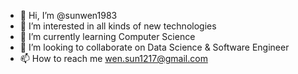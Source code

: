 - 👋 Hi, I’m @sunwen1983
- 👀 I’m interested in all kinds of new technologies
- 🌱 I’m currently learning Computer Science
- 💞️ I’m looking to collaborate on Data Science & Software Engineer
- 📫 How to reach me wen.sun1217@gmail.com

<!---
sunwen1983/sunwen1983 is a ✨ special ✨ repository because its `README.md` (this file) appears on your GitHub profile.
You can click the Preview link to take a look at your changes.
--->
